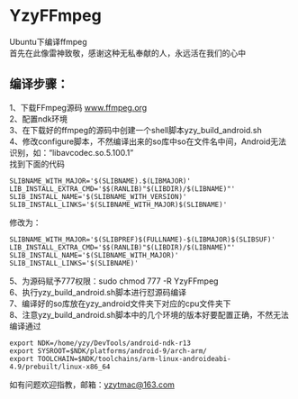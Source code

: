 # YzyFFmpeg
Ubuntu下编译ffmpeg  
首先在此像雷神致敬，感谢这种无私奉献的人，永远活在我们的心中  
## 编译步骤： ##  
1、下载FFmpeg源码 www.ffmpeg.org  
2、配置ndk环境  
3、在下载好的ffmpeg的源码中创建一个shell脚本yzy_build_android.sh  
4、修改configure脚本，不然编译出来的so库中so在文件名中间，Android无法识别，如：“libavcodec.so.5.100.1”  
找到下面的代码  
    
    SLIBNAME_WITH_MAJOR='$(SLIBNAME).$(LIBMAJOR)'  
    LIB_INSTALL_EXTRA_CMD='$$(RANLIB)"$(LIBDIR)/$(LIBNAME)"'  
    SLIB_INSTALL_NAME='$(SLIBNAME_WITH_VERSION)'  
    SLIB_INSTALL_LINKS='$(SLIBNAME_WITH_MAJOR)$(SLIBNAME)'  
修改为：  

    SLIBNAME_WITH_MAJOR='$(SLIBPREF)$(FULLNAME)-$(LIBMAJOR)$(SLIBSUF)'  
    LIB_INSTALL_EXTRA_CMD='$$(RANLIB)"$(LIBDIR)/$(LIBNAME)"'  
    SLIB_INSTALL_NAME='$(SLIBNAME_WITH_MAJOR)'  
    SLIB_INSTALL_LINKS='$(SLIBNAME)'  
5、为源码赋予777权限：sudo chmod 777 -R YzyFFmpeg  
6、执行yzy_build_android.sh脚本进行怼源码编译  
7、编译好的so库放在yzy_android文件夹下对应的cpu文件夹下  
8、注意yzy_build_android.sh脚本中的几个环境的版本好要配置正确，不然无法编译通过  

    export NDK=/home/yzy/DevTools/android-ndk-r13
    export SYSROOT=$NDK/platforms/android-9/arch-arm/
    export TOOLCHAIN=$NDK/toolchains/arm-linux-androideabi-4.9/prebuilt/linux-x86_64

如有问题欢迎指教，邮箱：yzytmac@163.com  

